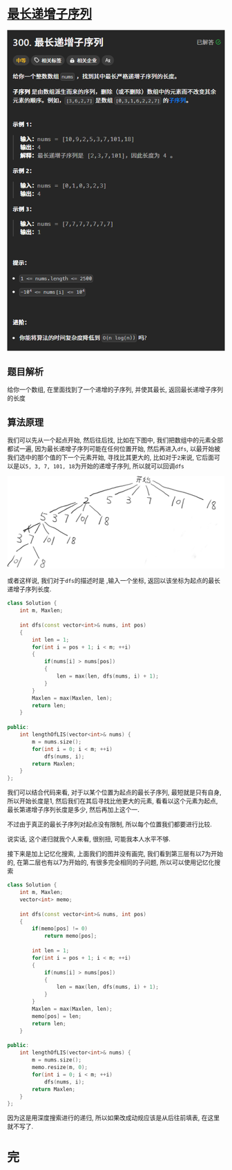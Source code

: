 # [最长递增子序列](https://leetcode.cn/problems/longest-increasing-subsequence/)

![image-20250428160921524](https://raw.githubusercontent.com/ListenStarsWind/images/master/2025/20250428160921570.png)

## 题目解析

给你一个数组, 在里面找到了一个递增的子序列, 并使其最长, 返回最长递增子序列的长度

## 算法原理

我们可以先从一个起点开始, 然后往后找, 比如在下图中, 我们把数组中的元素全部都试一遍, 因为最长递增子序列可能在任何位置开始, 然后再进入`dfs`, 以最开始被我们选中的那个值的下一个元素开始, 寻找比其更大的, 比如对于`2`来说, 它后面可以是以`5, 3, 7, 101, 18`为开始的递增子序列, 所以就可以回调`dfs`

![image-20250428162857076](https://raw.githubusercontent.com/ListenStarsWind/images/master/2025/20250428162857146.png)

或者这样说, 我们对于`dfs`的描述时是 ,输入一个坐标, 返回以该坐标为起点的最长递增子序列长度. 

```cpp
class Solution {
    int m, Maxlen;

    int dfs(const vector<int>& nums, int pos)
    {
        int len = 1;
        for(int i = pos + 1; i < m; ++i)
        {
            if(nums[i] > nums[pos])
            {
                len = max(len, dfs(nums, i) + 1);
            }
        }
        Maxlen = max(Maxlen, len);
        return len;
    }

public:
    int lengthOfLIS(vector<int>& nums) {
        m = nums.size();
        for(int i = 0; i < m; ++i)
            dfs(nums, i);
        return Maxlen;
    }
};
```

我们可以结合代码来看, 对于以某个位置为起点的最长子序列, 最短就是只有自身, 所以开始长度是1, 然后我们在其后寻找比他更大的元素, 看看以这个元素为起点, 最长第递增子序列长度是多少, 然后再加上这个一.

不过由于真正的最长子序列对起点没有限制, 所以每个位置我们都要进行比较.

说实话, 这个递归就我个人来看, 很别扭, 可能我本人水平不够.

接下来是加上记忆化搜索, 上面我们的图并没有画完, 我们看到第三层有以7为开始的, 在第二层也有以7为开始的, 有很多完全相同的子问题, 所以可以使用记忆化搜索

```cpp
class Solution {
    int m, Maxlen;
    vector<int> memo;

    int dfs(const vector<int>& nums, int pos)
    {
        if(memo[pos] != 0)
            return memo[pos];

        int len = 1;
        for(int i = pos + 1; i < m; ++i)
        {
            if(nums[i] > nums[pos])
            {
                len = max(len, dfs(nums, i) + 1);
            }
        }
        Maxlen = max(Maxlen, len);
        memo[pos] = len;
        return len;
    }

public:
    int lengthOfLIS(vector<int>& nums) {
        m = nums.size();
        memo.resize(m, 0);
        for(int i = 0; i < m; ++i)
            dfs(nums, i);
        return Maxlen;
    }
};
```

因为这是用深度搜索进行的递归, 所以如果改成动规应该是从后往前填表, 在这里就不写了.

# 完